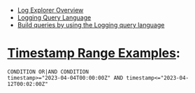 - [Log Explorer Overview](https://cloud.google.com/logging/docs/view/logs-explorer-interface)
- [Logging Query Language](https://cloud.google.com/logging/docs/view/logging-query-language)
- [Build queries by using the Logging query language](https://cloud.google.com/logging/docs/view/building-queries)

# [Timestamp Range Examples](https://serverfault.com/questions/1023813/how-to-filter-log-entries-by-timestamp-in-gcloud-logging-command-line):

```
CONDITION OR|AND CONDITION
timestamp>="2023-04-04T00:00:00Z" AND timestamp<="2023-04-12T00:02:00Z"
```
